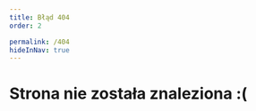 ```yaml
---
title: Błąd 404
order: 2

permalink: /404
hideInNav: true
---
```


# Strona nie została znaleziona :(
